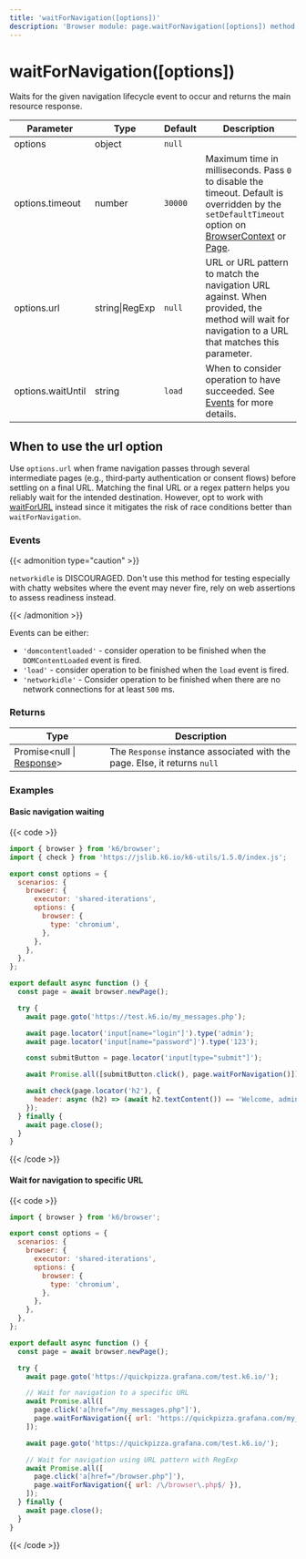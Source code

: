 ```yaml
---
title: 'waitForNavigation([options])'
description: 'Browser module: page.waitForNavigation([options]) method'
---
```


# waitForNavigation([options])

Waits for the given navigation lifecycle event to occur and returns the main resource response.

<TableWithNestedRows>

| Parameter         | Type           | Default | Description                                                                                                                                                                                                                                                                                                         |
| ----------------- | -------------- | ------- | ------------------------------------------------------------------------------------------------------------------------------------------------------------------------------------------------------------------------------------------------------------------------------------------------------------------- |
| options           | object         | `null`  |                                                                                                                                                                                                                                                                                                                     |
| options.timeout   | number         | `30000` | Maximum time in milliseconds. Pass `0` to disable the timeout. Default is overridden by the `setDefaultTimeout` option on [BrowserContext](https://grafana.com/docs/k6/<K6_VERSION>/javascript-api/k6-browser/browsercontext/) or [Page](https://grafana.com/docs/k6/<K6_VERSION>/javascript-api/k6-browser/page/). |
| options.url       | string\|RegExp | `null`  | URL or URL pattern to match the navigation URL against. When provided, the method will wait for navigation to a URL that matches this parameter.                                                                                                                                                                    |
| options.waitUntil | string         | `load`  | When to consider operation to have succeeded. See [Events](#events) for more details.                                                                                                                                                                                                                               |

</TableWithNestedRows>

## When to use the url option

Use `options.url` when frame navigation passes through several intermediate pages (e.g., third‑party authentication or consent flows) before settling on a final URL. Matching the final URL or a regex pattern helps you reliably wait for the intended destination. However, opt to work with [waitForURL](https://grafana.com/docs/k6/<K6_VERSION>/javascript-api/k6-browser/page/waitforurl) instead since it mitigates the risk of race conditions better than `waitForNavigation`.

### Events

{{< admonition type="caution" >}}

`networkidle` is DISCOURAGED. Don't use this method for testing especially with chatty websites where the event may never fire, rely on web assertions to assess readiness instead.

{{< /admonition >}}

Events can be either:

- `'domcontentloaded'` - consider operation to be finished when the `DOMContentLoaded` event is fired.
- `'load'` - consider operation to be finished when the `load` event is fired.
- `'networkidle'` - Consider operation to be finished when there are no network connections for at least `500` ms.

### Returns

| Type                                                                                                      | Description                                                               |
| --------------------------------------------------------------------------------------------------------- | ------------------------------------------------------------------------- |
| Promise<null \| [Response](https://grafana.com/docs/k6/<K6_VERSION>/javascript-api/k6-browser/response/)> | The `Response` instance associated with the page. Else, it returns `null` |

### Examples

#### Basic navigation waiting

{{< code >}}

```javascript
import { browser } from 'k6/browser';
import { check } from 'https://jslib.k6.io/k6-utils/1.5.0/index.js';

export const options = {
  scenarios: {
    browser: {
      executor: 'shared-iterations',
      options: {
        browser: {
          type: 'chromium',
        },
      },
    },
  },
};

export default async function () {
  const page = await browser.newPage();

  try {
    await page.goto('https://test.k6.io/my_messages.php');

    await page.locator('input[name="login"]').type('admin');
    await page.locator('input[name="password"]').type('123');

    const submitButton = page.locator('input[type="submit"]');

    await Promise.all([submitButton.click(), page.waitForNavigation()]);

    await check(page.locator('h2'), {
      header: async (h2) => (await h2.textContent()) == 'Welcome, admin!',
    });
  } finally {
    await page.close();
  }
}
```

{{< /code >}}

#### Wait for navigation to specific URL

{{< code >}}

<!-- md-k6:skip -->

```javascript
import { browser } from 'k6/browser';

export const options = {
  scenarios: {
    browser: {
      executor: 'shared-iterations',
      options: {
        browser: {
          type: 'chromium',
        },
      },
    },
  },
};

export default async function () {
  const page = await browser.newPage();

  try {
    await page.goto('https://quickpizza.grafana.com/test.k6.io/');

    // Wait for navigation to a specific URL
    await Promise.all([
      page.click('a[href="/my_messages.php"]'),
      page.waitForNavigation({ url: 'https://quickpizza.grafana.com/my_messages.php' }),
    ]);

    await page.goto('https://quickpizza.grafana.com/test.k6.io/');

    // Wait for navigation using URL pattern with RegExp
    await Promise.all([
      page.click('a[href="/browser.php"]'),
      page.waitForNavigation({ url: /\/browser\.php$/ }),
    ]);
  } finally {
    await page.close();
  }
}
```

{{< /code >}}
